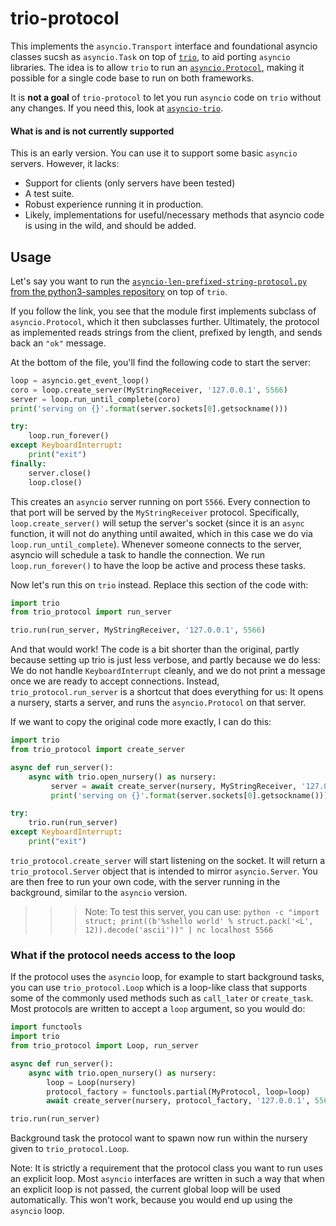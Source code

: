 # trio-protocol

This implements the `asyncio.Transport` interface and foundational asyncio classes sucsh as `asyncio.Task` on top of [`trio`](https://github.com/python-trio/trio), to aid porting `asyncio` libraries. The idea is to allow `trio` to run an [`asyncio.Protocol`](https://docs.python.org/3/library/asyncio-protocol.html#protocols), making it possible for a single code base to run on both frameworks.

It is **not a goal** of `trio-protocol` to let you run `asyncio` code on `trio` without any changes. If you need this, look at [`asyncio-trio`](https://github.com/python-trio/trio-asyncio).


#### What is and is not currently supported

This is an early version. You can use it to support some basic `asyncio` servers. However, it lacks:

- Support for clients (only servers have been tested)
- A test suite.
- Robust experience running it in production.
- Likely, implementations for useful/necessary methods that asyncio code is using in the wild, and should be added.


## Usage

Let's say you want to run the [`asyncio-len-prefixed-string-protocol.py` from the python3-samples repository](https://github.com/eliben/python3-samples/blob/master/async/asyncio-len-prefixed-string-protocol.py) on top of `trio`. 

If you follow the link, you see that the module first implements subclass of `asyncio.Protocol`, which it then subclasses further. Ultimately, the protocol as implemented reads strings from the client, prefixed by length, and sends back an `"ok"` message.

At the bottom of the file, you'll find the following code to start the server:

```python
loop = asyncio.get_event_loop()
coro = loop.create_server(MyStringReceiver, '127.0.0.1', 5566)
server = loop.run_until_complete(coro)
print('serving on {}'.format(server.sockets[0].getsockname()))

try:
    loop.run_forever()
except KeyboardInterrupt:
    print("exit")
finally:
    server.close()
    loop.close()
```

This creates an `asyncio` server running on port `5566`. Every connection to that port will be served by the `MyStringReceiver` protocol. Specifically, `loop.create_server()` will setup the server's socket (since it is an `async` function, it will not do anything until awaited, which in this case we do via `loop.run_until_complete`). Whenever someone connects to the server, asyncio will schedule a task to handle the connection. We run `loop.run_forever()` to have the loop be active and process these tasks.

Now let's run this on `trio` instead. Replace this section of the code with:

```python
import trio
from trio_protocol import run_server

trio.run(run_server, MyStringReceiver, '127.0.0.1', 5566)
```

And that would work! The code is a bit shorter than the original, partly because setting up trio is just less verbose, and partly because we do less: We do not handle `KeyboardInterrupt` cleanly, and we do not print a message once we are ready to accept connections. Instead, `trio_protocol.run_server` is a shortcut that does everything for us: It opens a nursery, starts a server, and runs the `asyncio.Protocol` on that server.

If we want to copy the original code more exactly, I can do this:

```python
import trio
from trio_protocol import create_server

async def run_server():
    async with trio.open_nursery() as nursery:
         server = await create_server(nursery, MyStringReceiver, '127.0.0.1', 5566)
         print('serving on {}'.format(server.sockets[0].getsockname()))

try:
    trio.run(run_server)
except KeyboardInterrupt:
    print("exit")
```

```trio_protocol.create_server``` will start listening on the socket. It will return a `trio_protocol.Server` object that is intended to mirror `asyncio.Server`. You are then free to run your own code, with the server running in the background, similar to the `asyncio` version.

>>> Note: To test this server, you can use:
>>> `python -c "import struct; print((b'%shello world' % struct.pack('<L', 12)).decode('ascii'))" | nc localhost 5566`


### What if the protocol needs access to the loop

If the protocol uses the `asyncio` loop, for example to start background tasks, you can use `trio_protocol.Loop` which is a loop-like class that supports some of the commonly used methods such as `call_later` or `create_task`. Most protocols are written to accept a `loop` argument, so you would do:

```python
import functools
import trio
from trio_protocol import Loop, run_server

async def run_server():
    async with trio.open_nursery() as nursery:
        loop = Loop(nursery)
        protocol_factory = functools.partial(MyProtocol, loop=loop)
        await create_server(nursery, protocol_factory, '127.0.0.1', 5566)

trio.run(run_server)
```

Background task the protocol want to spawn now run within the nursery given to `trio_protocol.Loop`.

Note: It is strictly a requirement that the protocol class you want to run uses an explicit loop. Most `asyncio` interfaces are written in such a way that when an explicit loop is not passed, the current global loop will be used automatically. This won't work, because you would end up using the `asyncio` loop.
